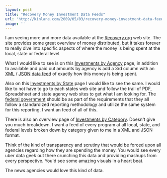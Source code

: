 ```yaml
---
layout: post
title: "Recovery Money Investment Data Feeds"
url: 'http://kinlane.com/2009/05/03/recovery-money-investment-data-feeds/'
image: ''
---
```


I am seeing more and more data available at the [Recovery.org][1] web site. The site provides some great overview of money distributed, but it takes forever to really dive into specific aspects of where the money is being spent at the local, state or federal level.

What I would like to see is on this [Investments by Agency][2] page, in addition to available and paid out amounts by agency is add a 3rd column with an [XML][3] / [JSON][4] [data feed][5] of exactly how this money is being spent.

Also on this [Investments by State][6] page I would like to see the same. I would like to not have to go to each states web site and follow the trail of PDF, Spreadsheet and state agency web sites to get what I am looking for. The [federal government][7] should be as part of the requirements that they all follow a standardized reporting methodology and utilize the same system for this reporting. I want an feed of all of this.

There is also an overview page of [Investments by Category][8]. Doesn't give you much breakdown. I want a feed of every program at all local, state, and federal levels broken down by category given to me in a XML and JSON format.

Think of the kind of transparency and scrutiny that would be forced upon all agencies regarding how they are spending the money. You would see every uber data geek out there crunching this data and providing mashups from every perspective. You'd see some amazing visuals in a heart beat.

The news agencies would love this kind of data.

   [1]: http://www.recovery.gov
   [2]: http://www.recovery.gov/?q=content/investments-agency
   [3]: http://en.wikipedia.org/wiki/XML (XML)
   [4]: http://en.wikipedia.org/wiki/JSON (JSON)
   [5]: http://en.wikipedia.org/wiki/Data_feed (Data feed)
   [6]: http://www.recovery.gov/?q=content/investments-state
   [7]: http://en.wikipedia.org/wiki/Federal_government_of_the_United_States (Federal government of the United States)
   [8]: http://www.recovery.gov/?q=content/investments
